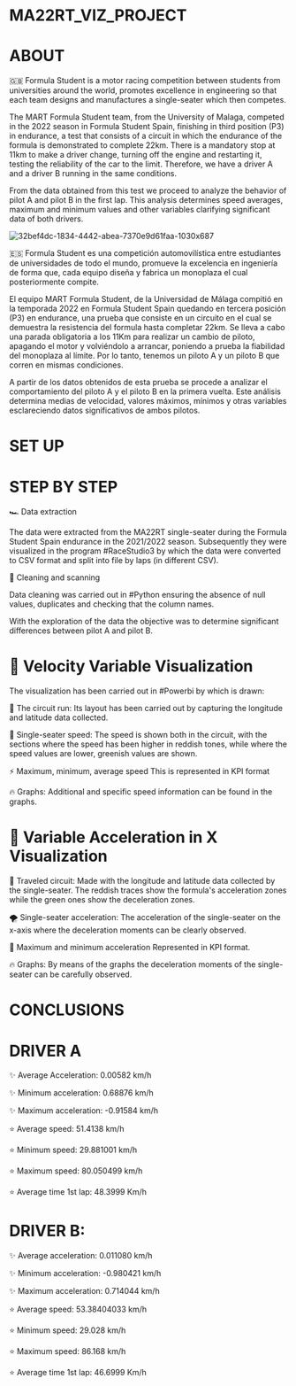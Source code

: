 # MA22RT_VIZ_PROJECT

# ABOUT


🇬🇧 Formula Student is a motor racing competition between students from universities around the world, promotes excellence in engineering so that each team designs and manufactures a single-seater which then competes. 

The MART Formula Student team, from the University of Malaga, competed in the 2022 season in Formula Student Spain, finishing in third position (P3) in endurance, a test that consists of a circuit in which the endurance of the formula is demonstrated to complete 22km. There is a mandatory stop at 11km to make a driver change, turning off the engine and restarting it, testing the reliability of the car to the limit. 
Therefore, we have a driver A and a driver B running in the same conditions.

From the data obtained from this test we proceed to analyze the behavior of pilot A and pilot B in the first lap.
This analysis determines speed averages, maximum and minimum values and other variables clarifying significant data of both drivers. 



![32bef4dc-1834-4442-abea-7370e9d61faa-1030x687](https://user-images.githubusercontent.com/29893993/203119615-3dc85ad6-2304-412b-bfbf-cbf4a91b9fdc.jpg)




🇪🇸 Formula Student es una competición automovilística entre estudiantes de universidades de todo el mundo, promueve la excelencia en ingeniería de forma que, cada equipo diseña y fabrica un monoplaza el cual posteriormente compite. 

El equipo MART Formula Student, de la Universidad de Málaga compitió en la temporada 2022 en Formula Student Spain quedando en tercera posición (P3) en endurance, una prueba que consiste en un circuito en el cual se demuestra la resistencia del formula hasta completar 22km. Se lleva a cabo una parada obligatoria a los 11Km para realizar un cambio de piloto, apagando el motor y volviéndolo a arrancar, poniendo a prueba la fiabilidad del monoplaza al límite. 
Por lo tanto, tenemos un piloto A y un piloto B que corren en mismas condiciones.

A partir de los datos obtenidos de esta prueba se procede a analizar el comportamiento del piloto A y el piloto B en la primera vuelta.
Este análisis determina medias de velocidad, valores máximos, mínimos y otras variables esclareciendo datos significativos de ambos pilotos. 


# SET UP

# STEP BY STEP

🏎 Data extraction

The data were extracted from the MA22RT single-seater during the Formula Student Spain endurance in the 2021/2022 season. Subsequently they were visualized in the program #RaceStudio3 by which the data were converted to CSV format and split into file by laps (in different CSV).

🧹 Cleaning and scanning 

Data cleaning was carried out in #Python ensuring the absence of null values, duplicates and checking that the column names.

With the exploration of the data the objective was to determine significant differences between pilot A and pilot B.

 # 👀 Velocity Variable Visualization

The visualization has been carried out in #Powerbi by which is drawn:

🏁 The circuit run:
 Its layout has been carried out by capturing the longitude and latitude data collected.

💨 Single-seater speed:
The speed is shown both in the circuit, with the sections where the speed has been higher in reddish tones, while where the speed values are lower, greenish values are shown.

⚡️ Maximum, minimum, average speed
This is represented in KPI format

🔥 Graphs:
Additional and specific speed information can be found in the graphs.

# 👀 Variable Acceleration in X Visualization

🏁 Traveled circuit: 
Made with the longitude and latitude data collected by the single-seater. The reddish traces show the formula's acceleration zones while the green ones show the deceleration zones.

🌪 Single-seater acceleration:
The acceleration of the single-seater on the x-axis where the deceleration moments can be clearly observed.

💨 Maximum and minimum acceleration
Represented in KPI format.

🔥 Graphs:
By means of the graphs the deceleration moments of the single-seater can be carefully observed.


# CONCLUSIONS

# DRIVER A

✨ Average Acceleration: 0.00582 km/h


✨ Minimum acceleration: 0.68876 km/h


✨ Maximum acceleration: -0.91584 km/h


⭐️ Average speed: 51.4138 km/h


⭐️ Minimum speed: 29.881001 km/h


⭐️ Maximum speed: 80.050499 km/h


⭐️ Average time 1st lap: 48.3999 Km/h

# DRIVER B:

✨ Average acceleration: 0.011080 km/h


✨ Minimum acceleration: -0.980421 km/h


✨ Maximum acceleration: 0.714044 km/h


⭐️ Average speed: 53.38404033 km/h


⭐️ Minimum speed: 29.028 km/h


⭐️ Maximum speed: 86.168 km/h


⭐️ Average time 1st lap: 46.6999 Km/h



